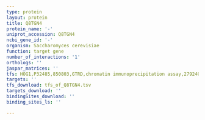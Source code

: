 ```yaml
---
type: protein
layout: protein
title: Q8TGN4
protein_name: '-'
uniprot_accession: Q8TGN4
ncbi_gene_id: '-'
organism: Saccharomyces cerevisiae
function: target gene
number_of_interactions: '1'
orthologs: ''
jaspar_matrices: ''
tfs: HOG1,P32485,850803,GTRD,chromatin immunoprecipitation assay,27924024%5Buid%5D,No
targets: ''
tfs_download: tfs_of_Q8TGN4.tsv
targets_download: ''
bindingSites_download: ''
binding_sites_ls: ''

---
```


